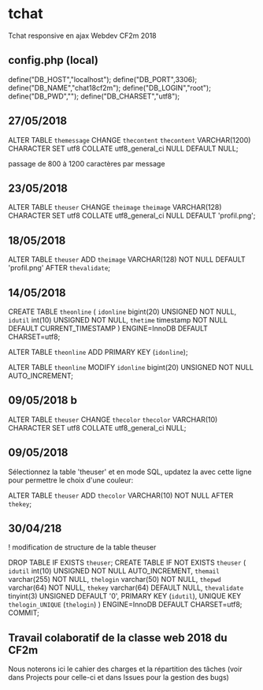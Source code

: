 # tchat
Tchat responsive en ajax Webdev CF2m 2018

## config.php (local)

define("DB_HOST","localhost");
define("DB_PORT",3306);
define("DB_NAME","chat18cf2m");
define("DB_LOGIN","root");
define("DB_PWD","");
define("DB_CHARSET","utf8");

## 27/05/2018

ALTER TABLE `themessage` CHANGE `thecontent` `thecontent` VARCHAR(1200) CHARACTER SET utf8 COLLATE utf8_general_ci NULL DEFAULT NULL;

passage de 800 à 1200 caractères par message

## 23/05/2018

ALTER TABLE `theuser` CHANGE `theimage` `theimage` VARCHAR(128) CHARACTER SET utf8 COLLATE utf8_general_ci NULL DEFAULT 'profil.png';

## 18/05/2018

ALTER TABLE `theuser` ADD `theimage` VARCHAR(128) NOT NULL DEFAULT 'profil.png' AFTER `thevalidate`;

## 14/05/2018

CREATE TABLE `theonline` (
  `idonline` bigint(20) UNSIGNED NOT NULL,
  `idutil` int(10) UNSIGNED NOT NULL,
  `thetime` timestamp NOT NULL DEFAULT CURRENT_TIMESTAMP
) ENGINE=InnoDB DEFAULT CHARSET=utf8;


ALTER TABLE `theonline`
  ADD PRIMARY KEY (`idonline`);


ALTER TABLE `theonline`
  MODIFY `idonline` bigint(20) UNSIGNED NOT NULL AUTO_INCREMENT;

## 09/05/2018 b

ALTER TABLE `theuser` CHANGE `thecolor` `thecolor` VARCHAR(10) CHARACTER SET utf8 COLLATE utf8_general_ci NULL;

## 09/05/2018

Sélectionnez la table 'theuser' et en mode SQL, updatez la avec cette ligne pour permettre le choix d'une couleur:

ALTER TABLE `theuser` ADD `thecolor` VARCHAR(10) NOT NULL AFTER `thekey`;

## 30/04/218
! modification de structure de la table theuser

DROP TABLE IF EXISTS `theuser`;
CREATE TABLE IF NOT EXISTS `theuser` (
  `idutil` int(10) UNSIGNED NOT NULL AUTO_INCREMENT,
  `themail` varchar(255) NOT NULL,
  `thelogin` varchar(50) NOT NULL,
  `thepwd` varchar(64) NOT NULL,
  `thekey` varchar(64) DEFAULT NULL,
  `thevalidate` tinyint(3) UNSIGNED DEFAULT '0',
  PRIMARY KEY (`idutil`),
  UNIQUE KEY `thelogin_UNIQUE` (`thelogin`)
) ENGINE=InnoDB DEFAULT CHARSET=utf8;
COMMIT;

## Travail colaboratif de la classe web 2018 du CF2m
Nous noterons ici le cahier des charges et la répartition des tâches (voir dans Projects pour celle-ci et dans Issues pour la gestion des bugs)
